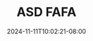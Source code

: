 --- 
title: "ASD FAFA"
description: "streaming  video bokep ASD FAFA premium   baru"
date: 2024-11-11T10:02:21-08:00
file_code: "v1d09jy7dxcy"
draft: false
cover: "yrl008pp4pfzv98f.jpg"
tags: ["ASD", "FAFA", "bokep-indo", "bokep-viral", "bokep-ig"]
length: 1861
fld_id: "1398185"
foldername: "ASD 3 x"
categories: ["ASD 3 x"]
views: 2
---